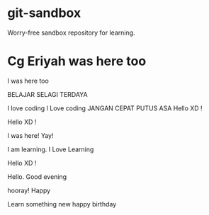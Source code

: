 # git-sandbox
Worry-free sandbox repository for learning.

Cg Eriyah was here too
=======
I was here too


BELAJAR SELAGI TERDAYA

I love coding
I Love coding
JANGAN CEPAT PUTUS ASA
Hello XD !

Hello XD !

I was here! Yay!

I am learning.
I Love Learning

Hello XD !

Hello. Good evening



hooray!
Happy


Learn something new
happy birthday
